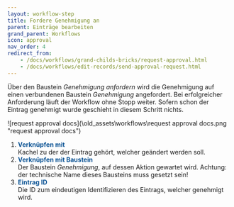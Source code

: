 ```yaml
---
layout: workflow-step
title: Fordere Genehmigung an
parent: Einträge bearbeiten
grand_parent: Workflows
icon: approval
nav_order: 4
redirect_from:
    - /docs/workflows/grand-childs-bricks/request-approval.html
    - /docs/workflows/edit-records/send-approval-request.html
---
```


Über den Baustein _Genehmigung anfordern_ wird die Genehmigung auf einen verbundenen Baustein _Genehmigung_ angefordert. Bei erfolgreicher Anforderung läuft der Workflow ohne Stopp weiter.
Sofern schon der Eintrag genehmigt wurde geschieht in diesem Schritt nichts.

![request approval docs](\old_assets\workflows\request approval docs.png "request approval docs")

1. <span style="color:#0b5394">**Verknüpfen mit**</span>  
   Kachel zu der der Eintrag gehört, welcher geändert werden soll.
2. <span style="color:#0b5394">**Verknüpfen mit Baustein**</span>  
   Der Baustein _Genehmigung_, auf dessen Aktion gewartet wird.
   Achtung: der technische Name dieses Bausteins muss gesetzt sein!
3. <span style="color:#0b5394">**Eintrag ID**</span>  
   Die ID zum eindeutigen Identifizieren des Eintrags, welcher genehmigt wird.
